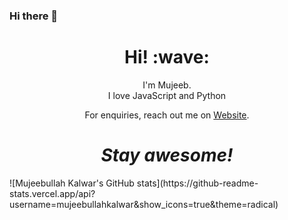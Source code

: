 ### Hi there 👋


<h1 align='center'> Hi! :wave:</h1>
<p align='center'>
I'm Mujeeb.
  <br>
I love JavaScript and Python
</p>
<p align='center'>For enquiries, reach out me on <a href="http://mujeeb.move.pk">Website</a>.</p>

<h1 align='center'><i>Stay awesome!</i></h1>
![Mujeebullah Kalwar's GitHub stats](https://github-readme-stats.vercel.app/api?username=mujeebullahkalwar&show_icons=true&theme=radical)


